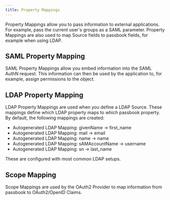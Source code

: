 ```yaml
---
title: Property Mappings
---
```


Property Mappings allow you to pass information to external applications. For example, pass the current user's groups as a SAML parameter. Property Mappings are also used to map Source fields to passbook fields, for example when using LDAP.

## SAML Property Mapping

SAML Property Mappings allow you embed information into the SAML AuthN request. This information can then be used by the application to, for example, assign permissions to the object.

## LDAP Property Mapping

LDAP Property Mappings are used when you define a LDAP Source. These mappings define which LDAP property maps to which passbook property. By default, the following mappings are created:

- Autogenerated LDAP Mapping: givenName -> first_name
- Autogenerated LDAP Mapping: mail -> email
- Autogenerated LDAP Mapping: name -> name
- Autogenerated LDAP Mapping: sAMAccountName -> username
- Autogenerated LDAP Mapping: sn -> last_name

These are configured with most common LDAP setups.

## Scope Mapping

Scope Mappings are used by the OAuth2 Provider to map information from passbook to OAuth2/OpenID Claims.
